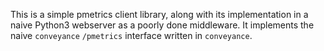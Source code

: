 This is a simple pmetrics client library, along with
its implementation in a naive Python3 webserver as a poorly done
middleware. It implements the naive `conveyance` `/pmetrics` interface
written in `conveyance`.
